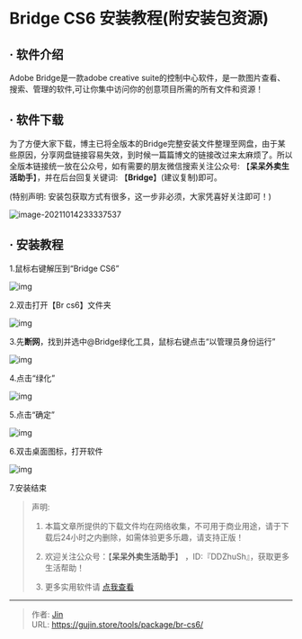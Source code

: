 # Bridge CS6 安装教程(附安装包资源)


## · 软件介绍
Adobe Bridge是一款adobe creative suite的控制中心软件，是一款图片查看、搜索、管理的软件,可让你集中访问你的创意项目所需的所有文件和资源！

## · 软件下载
为了方便大家下载，博主已将全版本的Bridge完整安装文件整理至网盘，由于某些原因，分享网盘链接容易失效，到时候一篇篇博文的链接改过来太麻烦了。所以全版本链接统一放在公众号，如有需要的朋友微信搜索关注公众号: 【**呆呆外卖生活助手**】，并在后台回复关键词: 【**Bridge**】(建议复制)即可。

(特别声明: 安装包获取方式有很多，这一步非必须，大家凭喜好关注即可！)

![image-20211014233337537](https://img.gujin.store/img/image-20211014233337537.png)

## · 安装教程

1.鼠标右键解压到“Bridge CS6”

![img](https://img.gujin.store/img/v2-53beeb54e240ed2f3969c376233c658b_720w.png)

2.双击打开【Br cs6】文件夹

![img](https://img.gujin.store/img/v2-d7a48bb91a7a6d8538cd143971489390_720w.png)

3.先**断网**，找到并选中@Bridge绿化工具，鼠标右键点击“以管理员身份运行”

![img](https://img.gujin.store/img/v2-04e78666b67daf26d03b53d4f86b184b_720w.png)

4.点击“绿化”

![img](https://img.gujin.store/img/v2-0cb76c0e55428544403fd0258ca499be_720w.png)

5.点击“确定”

![img](https://img.gujin.store/img/v2-ce2d3b8b4d638548b7eaf67737825981_720w.png)

6.双击桌面图标，打开软件

![img](https://img.gujin.store/img/v2-f91679ff68e61af0b9833d60ae869aad_720w.png)

7.安装结束




> 声明: 
>
> 1. 本篇文章所提供的下载文件均在网络收集，不可用于商业用途，请于下载后24小时之内删除，如需体验更多乐趣，请支持正版！
>
> 2. 欢迎关注公众号：【**呆呆外卖生活助手**】 ，ID:『DDZhuSh』，获取更多生活帮助！
>
> 3. 更多实用软件请  [点我查看](/tools)


---

> 作者: [Jin](https://img.gujin.store/img/favicon.ico)  
> URL: https://gujin.store/tools/package/br-cs6/  

